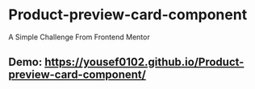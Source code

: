 # Product-preview-card-component
A Simple Challenge From Frontend Mentor


## Demo: https://yousef0102.github.io/Product-preview-card-component/
